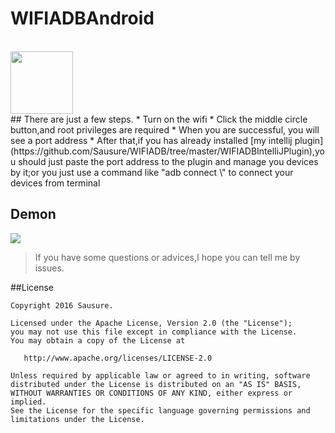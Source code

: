 # WIFIADBAndroid
<br>
<img src="https://github.com/Sausure/WIFIADB/blob/master/WIFIADBAndroid/art/ic_launcher.png" width="100px" height="100px">
<br>
## There are just a few steps.
* Turn on the wifi
* Click the middle circle button,and root privileges are required
* When you are successful, you will see a port address
* After that,if you has already installed [my intellij plugin](https://github.com/Sausure/WIFIADB/tree/master/WIFIADBIntelliJPlugin),you should just paste the port address to the plugin and manage you devices by it;or you just use a command like "adb connect \<port address\>" to connect your devices from terminal

## Demon
![](https://github.com/Sausure/WIFIADB/blob/master/WIFIADBAndroid/art/demonstrate.gif)

>If you have some questions or advices,I hope you can tell me by issues.

##License

    Copyright 2016 Sausure.

    Licensed under the Apache License, Version 2.0 (the "License");
    you may not use this file except in compliance with the License.
    You may obtain a copy of the License at

       http://www.apache.org/licenses/LICENSE-2.0

    Unless required by applicable law or agreed to in writing, software
    distributed under the License is distributed on an "AS IS" BASIS,
    WITHOUT WARRANTIES OR CONDITIONS OF ANY KIND, either express or implied.
    See the License for the specific language governing permissions and
    limitations under the License.
